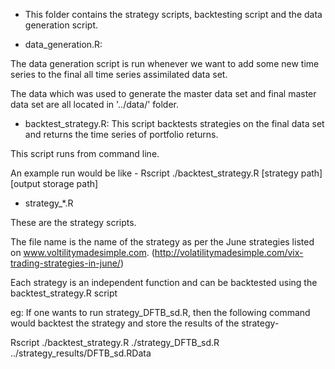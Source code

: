 * This folder contains the strategy scripts, backtesting script and
the data generation script.

* data_generation.R:

The data generation script is run whenever we want to add some new
time series to the final all time series assimilated data set. 

The data which was used to generate the master data set and final
master data set are all located in '../data/' folder.

* backtest_strategy.R:
This script backtests strategies on the final data set and returns the
time series of portfolio returns.

This script runs from command line.

An example run would be like -
Rscript ./backtest_strategy.R [strategy path] [output storage path]

* strategy_*.R 

These are the strategy scripts.  

The file name is the name of the strategy as per the June strategies
listed on www.voltilitymadesimple.com.
(http://volatilitymadesimple.com/vix-trading-strategies-in-june/)

Each strategy is an independent function and can be backtested using
the backtest_strategy.R script

eg: If one wants to run strategy_DFTB_sd.R, then the following command
would backtest the strategy and store the results of the strategy-

Rscript ./backtest_strategy.R ./strategy_DFTB_sd.R ../strategy_results/DFTB_sd.RData